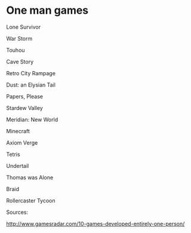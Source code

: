 # One man games


Lone Survivor

War Storm

Touhou

Cave Story

Retro City Rampage

Dust: an Elysian Tail

Papers, Please

Stardew Valley

Meridian: New World

Minecraft

Axiom Verge

Tetris

Undertail

Thomas was Alone

Braid

Rollercaster Tycoon


Sources:

http://www.gamesradar.com/10-games-developed-entirely-one-person/

